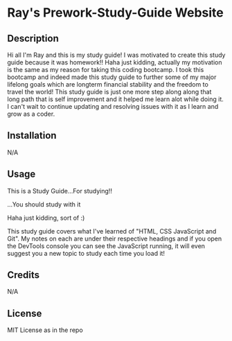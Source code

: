 # Ray's Prework-Study-Guide Website


## Description

Hi all I'm Ray and this is my study guide! I was motivated to create this study guide because it was homework!! Haha just kidding, actually my motivation is the same as my reason for taking this coding bootcamp. I took this bootcamp and indeed made this study guide to further some of my major lifelong goals which are longterm financial stability and the freedom to travel the world! This study guide is just one more step along along that long path that is self improvement and it helped me learn alot while doing it. I can't wait to continue updating and resolving issues with it as I learn and grow as a coder.


## Installation

N/A

## Usage

This is a Study Guide...For studying!!

...You should study with it

Haha just kidding, sort of :)


This study guide covers what I've learned of "HTML, CSS JavaScript and Git". My notes on each are under their respective headings and if you open the DevTools console you can see the JavaScript running, it will even suggest you a new topic to study each time you load it!

## Credits

N/A

## License

MIT License as in the repo

